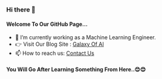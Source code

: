 ### Hi there 👋
#### Welcome To Our GitHub Page...

- 🔭 I’m currently working as a Machine Learning Engineer.
- 👉 Visit Our Blog Site : <a href="https://galaxyofai.com/blog/">Galaxy Of AI </a>
- 📫 How to reach us: <a href="https://galaxyofai.com/contact/">Contact Us</a>

#### You Will Go After Learning Something From Here..😊😊



<!--
**galaxyofai/galaxyofai** is a ✨ _special_ ✨ repository because its `README.md` (this file) appears on your GitHub profile.

Here are some ideas to get you started:

- 🔭 I’m currently working on ...
- 🌱 I’m currently learning ...
- 👯 I’m looking to collaborate on ...
- 🤔 I’m looking for help with ...
- 💬 Ask me about ...
- 📫 How to reach me: ...
- 😄 Pronouns: ...
- ⚡ Fun fact: ...
-->
